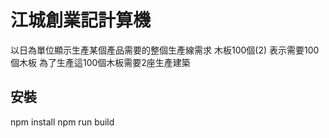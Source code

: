 # 江城創業記計算機

以日為單位顯示生產某個產品需要的整個生產線需求 木板100個(2) 表示需要100個木板 為了生產這100個木板需要2座生產建築

## 安裝

npm install
npm run build
